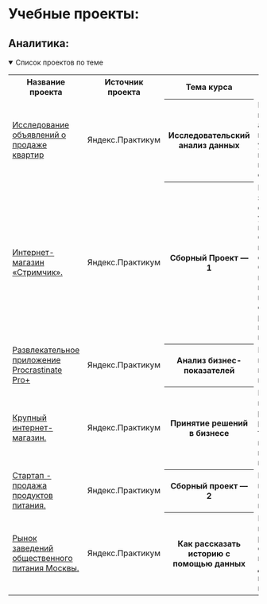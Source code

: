 # Учебные проекты:

## Аналитика:
<details open>
  <summary>Список проектов по теме</summary>
<table>
<tr>
  <th>Название проекта</th>
  <th>Источник проекта</th>
  <th>Тема курса</th>
  <th>Описание</th>
  <th>Стек</th>
</tr> 

<tr>
    <td><a href = "https://github.com/Alla-Kuhtenko/Portfolio_YP/tree/main/Apartment-sales"> Исследование объявлений о продаже квартир</a></td>
  <td>Яндекс.Практикум</td>
  <th>Исследовательский анализ данных</th>
  <td>Провести исследовательский анализ данных, который поможет установить параметры, влияющие на цену объектов. </td>
  <td>pandas, seaborn, matplotlib.pyplot</td>
</tr>

<tr>
    <td><a href = "https://github.com/Alla-Kuhtenko/Portfolio_YP/tree/main/Online-computer-games-store">  Интернет-магазин «Стримчик». </a></td>
  <td>Яндекс.Практикум</td>
  <th>Сборный Проект — 1</th>
  <td>Выявление закономерностей, определяющих успешность компьютерных игр. Отработка принципов работы с данными. Cделать ставку на потенциально популярный продукт и спланировать рекламные кампании на 2017 г.</td>
  <td>pandas, seaborn, matplotlib, numpy, scipy</td>
</tr>

<tr>
    <td><a href = "https://github.com/Alla-Kuhtenko/Portfolio_YP/tree/main/Entertainment-app-Procrastinate-Pro%2B"> Развлекательное приложение Procrastinate Pro+</a></td>
  <td>Яндекс.Практикум</td>
  <th>Анализ бизнес-показателей</th>
  <td>Разобраться в причинах убытков и помочь компании выйти в плюс. </td>
  <td>pandas, seaborn, numpy, matplotlib.pyplot</td>
</tr>

<tr>
    <td><a href = "https://github.com/Alla-Kuhtenko/Portfolio_YP/tree/main/Business-decision-making"> Крупный интернет-магазин.</a></td>
  <td>Яндекс.Практикум</td>
  <th>Принятие решений в бизнесе</th>
  <td>Приоритизация гипотез и принятие решений по результатам A/B-теста. Увеличение выручки крупного интернет-магазина. </td>
  <td>pandas, seaborn, numpy, matplotlib.pyplot, scipy</td>
</tr>

<tr>
    <td><a href = "https://github.com/Alla-Kuhtenko/Portfolio_YP/tree/main/Startup-food-sales"> Стартап - продажа продуктов питания.</a></td>
  <td>Яндекс.Практикум</td>
  <th>Сборный проект — 2</th>
  <td>Изучить поведение пользователей мобильного приложения. </td>
  <td>pandas, seaborn, numpy, matplotlib.pyplot, scipy</td>
</tr>

<tr>
    <td><a href = "https://github.com/Alla-Kuhtenko/Portfolio_YP/tree/main/public-catering-moscow-places"> Рынок заведений общественного питания Москвы.</a></td>
  <td>Яндекс.Практикум</td>
  <th>Как рассказать историю с помощью данных</th>
  <td>Подготовить исследование рынка общественного питания Москвы для выбора подходящего инвесторам места.</td>
  <td>pandas, seaborn, numpy, matplotlib.pyplot, pathlib, folium</td>
</tr>
